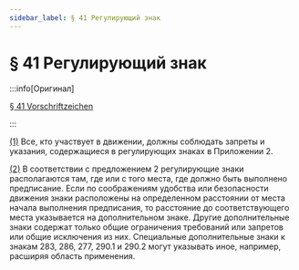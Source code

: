 ```yaml
---
sidebar_label: § 41 Регулирующий знак
---
```


# § 41 Регулирующий знак

:::info[Оригинал]

[§ 41 Vorschriftzeichen](https://www.gesetze-im-internet.de/stvo_2013/__41.html)

:::


<span id="1">[(1)](#1)</span> Все, кто участвует в движении, должны соблюдать запреты и указания, содержащиеся в
регулирующих знаках в Приложении 2.


<span id="2">[(2)](#2)</span> В соответствии с предложением 2 регулирующие знаки располагаются там, где или с того места, где
должно быть выполнено предписание. Если по соображениям удобства или безопасности движения знаки
расположены на определенном расстоянии от места начала выполнения предписания, то расстояние до
соответствующего места указывается на дополнительном знаке. Другие дополнительные знаки содержат
только общие ограничения требований или запретов или общие исключения из них. Специальные
дополнительные знаки к знакам 283, 286, 277, 290.1 и 290.2 могут указывать иное, например, расширяя
область применения.
